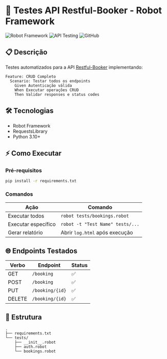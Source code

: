 # 🚀 Testes API Restful-Booker - Robot Framework

<img src="https://img.shields.io/badge/Robot%20Framework-000000?style=for-the-badge&logo=robot-framework&logoColor=white" alt="Robot Framework">
<img src="https://img.shields.io/badge/API%20Testing-FF6C37?style=for-the-badge&logo=postman&logoColor=white" alt="API Testing">
<img src="https://img.shields.io/badge/GitHub-100000?style=for-the-badge&logo=github&logoColor=white" alt="GitHub">

## 📋 Descrição
Testes automatizados para a API [Restful-Booker](https://restful-booker.herokuapp.com/apidoc/index.html) implementando:

```gherkin
Feature: CRUD Completo
  Scenario: Testar todos os endpoints
    Given Autenticação válida
    When Executar operações CRUD
    Then Validar responses e status codes
```

## 🛠️ Tecnologias
- Robot Framework
- RequestsLibrary
- Python 3.10+

## ⚡ Como Executar

### Pré-requisitos
```bash
pip install -r requirements.txt
```

### Comandos
| Ação                | Comando                           |
|---------------------|-----------------------------------|
| Executar todos      | `robot tests/bookings.robot`      |
| Executar específico | `robot -t "Test Name" tests/...`  |
| Gerar relatório     | Abrir `log.html` após execução    |

## 🌐 Endpoints Testados
| Verbo   | Endpoint          | Status |
|---------|-------------------|--------|
| GET     | `/booking`        | ✅      |
| POST    | `/booking`        | ✅      |
| PUT     | `/booking/{id}`   | ✅      |
| DELETE  | `/booking/{id}`   | ✅      |

## 📁 Estrutura
```tree
.
├── requirements.txt
└── tests/
    ├── __init__.robot
    ├── auth.robot
    └── bookings.robot
```
